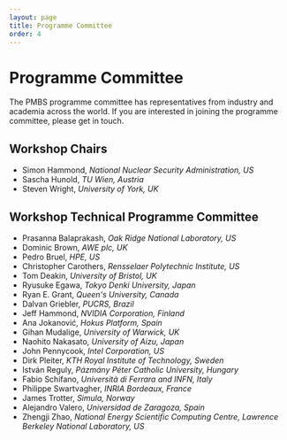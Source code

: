 ```yaml
---
layout: page
title: Programme Committee
order: 4
---
```


Programme Committee
===================

The PMBS programme committee has representatives from industry and academia across the world.
If you are interested in joining the programme committee, please get in touch.

Workshop Chairs
---------------

* Simon Hammond, _National Nuclear Security Administration, US_
* Sascha Hunold, _TU Wien, Austria_
* Steven Wright, _University of York, UK_

Workshop Technical Programme Committee
------------------------------------

* Prasanna Balaprakash, _Oak Ridge National Laboratory, US_
* Dominic Brown, _AWE plc, UK_
* Pedro Bruel, _HPE, US_
* Christopher Carothers, _Rensselaer Polytechnic Institute, US_
* Tom Deakin, _University of Bristol, UK_
* Ryusuke Egawa, _Tokyo Denki University, Japan_
* Ryan E. Grant, _Queen's University, Canada_
* Dalvan Griebler, _PUCRS, Brazil_
* Jeff Hammond, _NVIDIA Corporation, Finland_
* Ana Jokanović, _Hokus Platform, Spain_
* Gihan Mudalige, _University of Warwick, UK_
* Naohito Nakasato, _University of Aizu, Japan_
* John Pennycook, _Intel Corporation, US_
* Dirk Pleiter, _KTH Royal Institute of Technology, Sweden_
* István Reguly, _Pázmány Péter Catholic University, Hungary_
* Fabio Schifano, _Università di Ferrara and INFN, Italy_
* Philippe Swartvagher, _INRIA Bordeaux, France_
* James Trotter, _Simula, Norway_
* Alejandro Valero, _Universidad de Zaragoza, Spain_
* Zhengji Zhao, _National Energy Scientific Computing Centre, Lawrence Berkeley National Laboratory, US_



